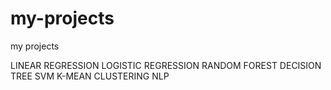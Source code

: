 # my-projects

my projects

LINEAR REGRESSION
LOGISTIC REGRESSION
RANDOM FOREST
DECISION TREE
SVM
K-MEAN CLUSTERING
NLP
